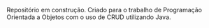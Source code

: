 Repositório em construção. Criado para o trabalho de Programação Orientada a Objetos com o uso de CRUD utilizando Java.
